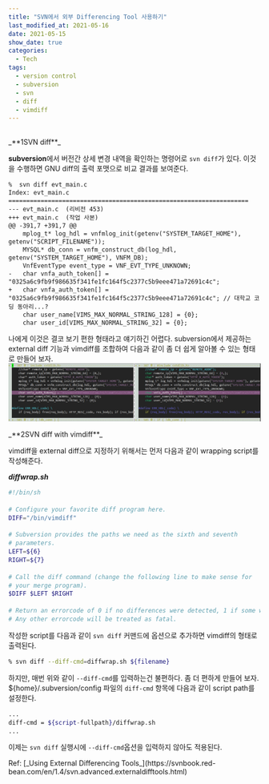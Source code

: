```yaml
---
title: "SVN에서 외부 Differencing Tool 사용하기"
last_modified_at: 2021-05-16
date: 2021-05-15
show_date: true
categories:
  - Tech
tags:
  - version control
  - subversion
  - svn
  - diff
  - vimdiff
---
```

<br>
_**<span class="order-box">1</span>SVN diff**_

**subversion**에서 버전간 상세 변경 내역을 확인하는 명령어로 `svn diff`가 있다.
이것을 수행하면 GNU diff의 출력 포맷으로 비교 결과를 보여준다.
```
%  svn diff evt_main.c 
Index: evt_main.c
===================================================================
--- evt_main.c	(리비전 453)
+++ evt_main.c	(작업 사본)
@@ -391,7 +391,7 @@
 	mplog_t* log_hdl = vnfmlog_init(getenv("SYSTEM_TARGET_HOME"), getenv("SCRIPT_FILENAME"));
 	MYSQL* db_conn = vnfm_construct_db(log_hdl, getenv("SYSTEM_TARGET_HOME"), VNFM_DB);
 	VnfEventType event_type = VNF_EVT_TYPE_UNKNOWN;
-	char vnfa_auth_token[] = "0325a6c9fb9f986635f341fe1fc164f5c2377c5b9eee471a72691c4c";
+	char vnfa_auth_token[] = "0325a6c9fb9f986635f341fe1fc164f5c2377c5b9eee471a72691c4c"; // 대학교 코딩 동아리...?
 	char user_name[VIMS_MAX_NORMAL_STRING_128] = {0};
 	char user_id[VIMS_MAX_NORMAL_STRING_32] = {0};
```
나에게 이것은 결코 보기 편한 형태라고 얘기하긴 어렵다.
subversion에서 제공하는 external diff 기능과 vimdiff를 조합하여 다음과 같이 좀 더 쉽게 알아볼 수 있는 형태로 만들어 보자.
![img](/assets/images/posts/svn-vimdiff-output.jpg?raw=true)
<p>
_**<span class="order-box">2</span>SVN diff with vimdiff**_

vimdiff을 external diff으로 지정하기 위해서는 먼저 다음과 같이 wrapping script를 작성해준다.

***diffwrap.sh***
```sh
#!/bin/sh

# Configure your favorite diff program here.
DIFF="/bin/vimdiff"

# Subversion provides the paths we need as the sixth and seventh 
# parameters.
LEFT=${6}
RIGHT=${7}

# Call the diff command (change the following line to make sense for
# your merge program).
$DIFF $LEFT $RIGHT

# Return an errorcode of 0 if no differences were detected, 1 if some were.
# Any other errorcode will be treated as fatal.
```
작성한 script를 다음과 같이 `svn diff` 커맨드에 옵션으로 추가하면 vimdiff의 형태로 출력된다.
```sh
% svn diff --diff-cmd=diffwrap.sh ${filename}
```
하지만, 매번 위와 같이 `--diff-cmd`를 입력하는건 불편하다. 좀 더 편하게 만들어 보자.<br>
${home}/.subversion/config 파일의 `diff-cmd` 항목에 다음과 같이 script path를 설정한다.
```sh
...
diff-cmd = ${script-fullpath}/diffwrap.sh
...
```
이제는 `svn diff` 실행시에 `--diff-cmd`옵션을 입력하지 않아도 적용된다.
<p>
Ref: [_Using External Differencing Tools_](https://svnbook.red-bean.com/en/1.4/svn.advanced.externaldifftools.html)
